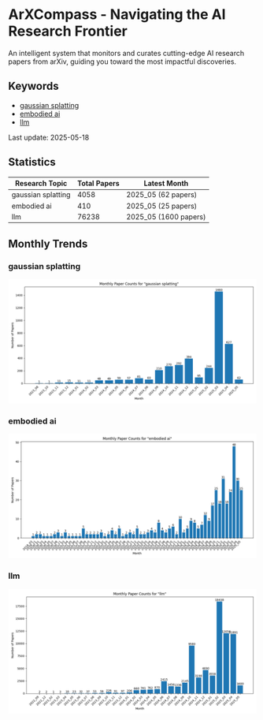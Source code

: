 # ArXCompass - Navigating the AI Research Frontier
An intelligent system that monitors and curates cutting-edge AI research papers from arXiv, guiding you toward the most impactful discoveries.

## Keywords

- [gaussian splatting](gaussian_splatting/)
- [embodied ai](embodied_ai/)
- [llm](llm/)

Last update: 2025-05-18

## Statistics

| Research Topic | Total Papers | Latest Month |
| --- | --- | --- |
| gaussian splatting | 4058 | 2025_05 (62 papers) |
| embodied ai | 410 | 2025_05 (25 papers) |
| llm | 76238 | 2025_05 (1600 papers) |

## Monthly Trends

### gaussian splatting

![Monthly Paper Counts for gaussian splatting](gaussian_splatting/monthly_stats.png)

### embodied ai

![Monthly Paper Counts for embodied ai](embodied_ai/monthly_stats.png)

### llm

![Monthly Paper Counts for llm](llm/monthly_stats.png)

